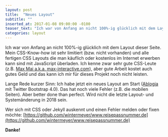 ```yaml
---
layout: post
title:  "Neues Layout"
subtitle: ""
inserted_at: 2017-01-08 09:00:00 -0100
teaser_text: "Ich war von Anfang an nicht 100%-ig glücklich mit dem Layout dieser Seite. Ist jetzt ein wenig besser."
categories: layout
---
```


Ich war von Anfang an nicht 100%-ig glücklich mit dem Layout dieser Seite. Mein CSS-Know-how ist sehr limitiert (bzw. nicht vorhanden) und alle fertigen CSS Layouts die man käuflich oder kostenlos im Internet erwerben kann sind mit JavaScript überladen. Ich kenne zwar sehr gute CSS-Leute (z.B. [Max Mai a.k.a. max-interactive.com](https://max-interactive.com)), aber gute Arbeit kostet auch gutes Geld und das kann ich mir für dieses Projekt noch nicht leisten.

Lange Rede kurzer Sinn: Ich habe jetzt ein neues Layout am Start ([Ablogia](https://wrapbootstrap.com/theme/ablogia-responsive-blog-template-WB01DJM2F) mit Twitter Bootstrap 4.0). Das hat noch viele Fehler (z.B. die mobilen Seiten). Aber better done than perfect. Wird nicht die letzte Layout- und Systemänderung in 2018 sein.

Wer sich mit CSS oder Jekyll auskennt und einen Fehler melden oder fixen möchte: [https://github.com/wintermeyer/www.reisepassnummer.de](https://github.com/wintermeyer/www.reisepassnummer.de)

**Danke!**